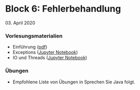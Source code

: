 # Block 6: Fehlerbehandlung

 03\. April  2020

### Vorlesungsmaterialien

* Einführung ([pdf](Einfuehrung.pdf))
* Exceptions ([Jupyter Notebook](https://nbviewer.jupyter.org/github/unibas-marcelluethi/gyminf-programmieren/blob/master/notebooks/Exceptions.ipynb)) 
* IO und Threads ([Jupyter Notebook](https://nbviewer.jupyter.org/github/unibas-marcelluethi/gyminf-programmieren/blob/master/notebooks/IOandThreads.ipynb)) 


### Übungen
* Empfohlene Liste von Übungen in Sprechen Sie Java folgt.
